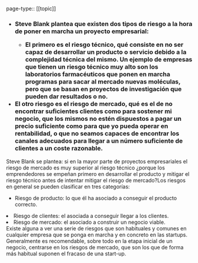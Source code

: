 page-type:: [[topic]]
- ### Steve Blank plantea que existen dos tipos de riesgo a la hora de poner en marcha un proyecto empresarial:<ul><li>El primero es el riesgo técnico, qué consiste en no ser capaz de desarrollar un producto o servicio debido a la complejidad técnica del mismo. Un ejemplo de empresas que tienen un riesgo técnico muy alto son los laboratorios farmacéuticos que ponen en marcha programas para sacar al mercado nuevas moléculas, pero que se basan en proyectos de investigación que pueden dar resultados o no.</li></ul><li>El otro riesgo es el riesgo de mercado, qué es el de no encontrar suficientes clientes como para sostener mi negocio, que los mismos no estén dispuestos a pagar un precio suficiente como para que yo pueda operar en rentabilidad, o que no seamos capaces de encontrar los canales adecuados para llegar a un número suficiente de clientes a un coste razonable.</li></ul>Steve Blank se plantea: si en la mayor parte de proyectos empresariales el riesgo de mercado es muy superior al riesgo técnico ¿porque los emprendedores se empeñan primero en desarrollar el producto y mitigar el riesgo técnico antes de intentar mitigar el riesgo de mercado?Los riesgos en general se pueden clasificar en tres categorías:<ul><li>Riesgo de producto: lo que él ha asociado a conseguir el producto correcto.</li></ul><li>Riesgo de clientes: el asociada a conseguir llegar a los clientes.</li><li>Riesgo de mercado: el asociado a construir un negocio viable.</li></ul>Existe alguna a ver una serie de riesgos que son habituales y comunes en cualquier empresa que se ponga en marcha y en concreto en las startups. Generalmente es recomendable, sobre todo en la etapa inicial de un negocio, centrarse en los riesgos de mercado, que son los que de forma más habitual suponen el fracaso de una start-up.


